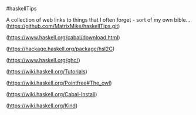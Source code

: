 #haskellTips

A collection of web links to things that I often forget - sort of my own bible...
(https://github.com/MatrixMike/haskellTips.git)

(https://www.haskell.org/cabal/download.html)

(https://hackage.haskell.org/package/hsI2C)

(https://www.haskell.org/ghc/)

(https://wiki.haskell.org/Tutorials)

(https://wiki.haskell.org/Pointfree#The_owl)

(https://wiki.haskell.org/Cabal-Install)

(https://wiki.haskell.org/Kind)


